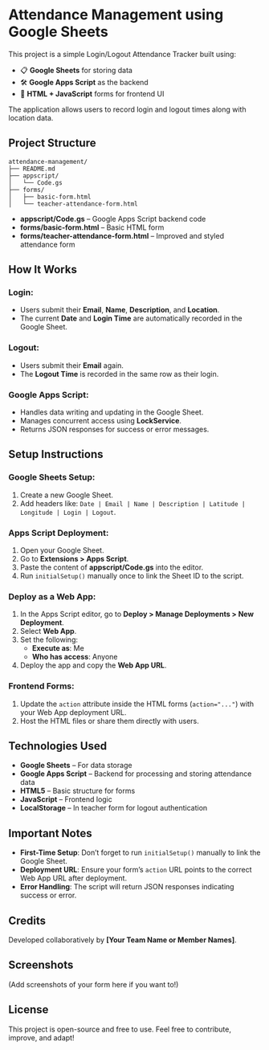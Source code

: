 
# Attendance Management using Google Sheets

This project is a simple Login/Logout Attendance Tracker built using:

- 📋 **Google Sheets** for storing data
- 🛠️ **Google Apps Script** as the backend
- 🧩 **HTML + JavaScript** forms for frontend UI

The application allows users to record login and logout times along with location data.

## Project Structure

```
attendance-management/
├── README.md
├── appscript/
│   └── Code.gs
├── forms/
│   ├── basic-form.html
│   └── teacher-attendance-form.html
```

- **appscript/Code.gs** – Google Apps Script backend code
- **forms/basic-form.html** – Basic HTML form
- **forms/teacher-attendance-form.html** – Improved and styled attendance form

## How It Works

### Login:
- Users submit their **Email**, **Name**, **Description**, and **Location**.
- The current **Date** and **Login Time** are automatically recorded in the Google Sheet.

### Logout:
- Users submit their **Email** again.
- The **Logout Time** is recorded in the same row as their login.

### Google Apps Script:
- Handles data writing and updating in the Google Sheet.
- Manages concurrent access using **LockService**.
- Returns JSON responses for success or error messages.

## Setup Instructions

### Google Sheets Setup:
1. Create a new Google Sheet.
2. Add headers like: `Date | Email | Name | Description | Latitude | Longitude | Login | Logout`.

### Apps Script Deployment:
1. Open your Google Sheet.
2. Go to **Extensions > Apps Script**.
3. Paste the content of **appscript/Code.gs** into the editor.
4. Run `initialSetup()` manually once to link the Sheet ID to the script.

### Deploy as a Web App:
1. In the Apps Script editor, go to **Deploy > Manage Deployments > New Deployment**.
2. Select **Web App**.
3. Set the following:
   - **Execute as**: Me
   - **Who has access**: Anyone
4. Deploy the app and copy the **Web App URL**.

### Frontend Forms:
1. Update the `action` attribute inside the HTML forms (`action="..."`) with your Web App deployment URL.
2. Host the HTML files or share them directly with users.

## Technologies Used
- **Google Sheets** – For data storage
- **Google Apps Script** – Backend for processing and storing attendance data
- **HTML5** – Basic structure for forms
- **JavaScript** – Frontend logic
- **LocalStorage** – In teacher form for logout authentication

## Important Notes
- **First-Time Setup**: Don’t forget to run `initialSetup()` manually to link the Google Sheet.
- **Deployment URL**: Ensure your form’s `action` URL points to the correct Web App URL after deployment.
- **Error Handling**: The script will return JSON responses indicating success or error.

## Credits
Developed collaboratively by **[Your Team Name or Member Names]**.

## Screenshots
(Add screenshots of your form here if you want to!)

## License
This project is open-source and free to use. Feel free to contribute, improve, and adapt!
